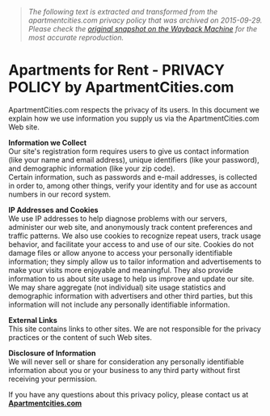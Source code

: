 > *The following text is extracted and transformed from the apartmentcities.com privacy policy that was archived on 2015-09-29. Please check the [original snapshot on the Wayback Machine](https://web.archive.org/web/20150929074400id_/http%3A//www.apartmentcities.com/privacy.asp) for the most accurate reproduction.*

# Apartments for Rent - PRIVACY POLICY by ApartmentCities.com

ApartmentCities.com respects the privacy of its users. In this document we explain how we use information you supply us via the ApartmentCities.com Web site. 

**Information we Collect**  
Our site's registration form requires users to give us contact information (like your name and email address), unique identifiers (like your password), and demographic information (like your zip code).  
Certain information, such as passwords and e-mail addresses, is collected in order to, among other things, verify your identity and for use as account numbers in our record system.

**IP Addresses and Cookies**  
We use IP addresses to help diagnose problems with our servers, administer our web site, and anonymously track content preferences and traffic patterns. We also use cookies to recognize repeat users, track usage behavior, and facilitate your access to and use of our site. Cookies do not damage files or allow anyone to access your personally identifiable information; they simply allow us to tailor information and advertisements to make your visits more enjoyable and meaningful. They also provide information to us about site usage to help us improve and update our site. We may share aggregate (not individual) site usage statistics and demographic information with advertisers and other third parties, but this information will not include any personally identifiable information.

**External Links**  
This site contains links to other sites. We are not responsible for the privacy practices or the content of such Web sites.

**Disclosure of Information**  
We will never sell or share for consideration any personally identifiable information about you or your business to any third party without first receiving your permission.

If you have any questions about this privacy policy, please contact us at **[Apartmentcities.com](https://web.archive.org/contactUs.asp)**
